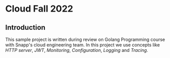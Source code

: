 # Cloud Fall 2022

## Introduction

This sample project is written during review on Golang Programming course with Snapp's cloud engineering team.
In this project we use concepts like *HTTP server*, *JWT*, *Monitoring*, *Configuration*, *Logging* and *Tracing*.
